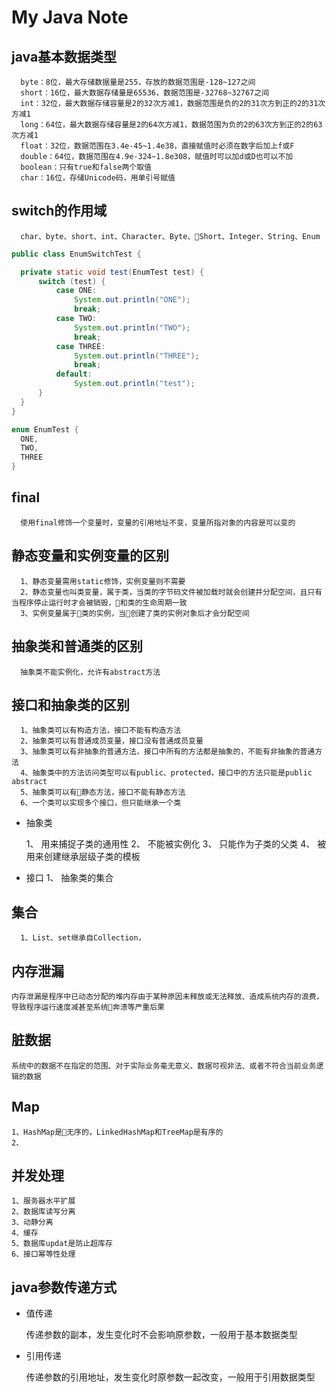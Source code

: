 # My Java Note

## java基本数据类型

```
  byte：8位，最大存储数据量是255，存放的数据范围是-128~127之间
  short：16位，最大数据存储量是65536，数据范围是-32768~32767之间
  int：32位，最大数据存储容量是2的32次方减1，数据范围是负的2的31次方到正的2的31次方减1
  long：64位，最大数据存储容量是2的64次方减1，数据范围为负的2的63次方到正的2的63次方减1
  float：32位，数据范围在3.4e-45~1.4e38，直接赋值时必须在数字后加上f或F
  double：64位，数据范围在4.9e-324~1.8e308，赋值时可以加d或D也可以不加
  boolean：只有true和false两个取值
  char：16位，存储Unicode码，用单引号赋值
```

## switch的作用域
```
  char、byte、short、int、Character、Byte、Short、Integer、String、Enum
```
``` java
public class EnumSwitchTest {

  private static void test(EnumTest test) {
      switch (test) {
          case ONE:
              System.out.println("ONE");
              break;
          case TWO:
              System.out.println("TWO");
              break;
          case THREE:
              System.out.println("THREE");
              break;
          default:
              System.out.println("test");
      }
  }
}

enum EnumTest {
  ONE,
  TWO,
  THREE
}
```

## final

```
  使用final修饰一个变量时，变量的引用地址不变，变量所指对象的内容是可以变的
```

## 静态变量和实例变量的区别

```
  1、静态变量需用static修饰，实例变量则不需要
  2、静态变量也叫类变量，属于类，当类的字节码文件被加载时就会创建并分配空间，且只有当程序停止运行时才会被销毁，和类的生命周期一致
  3、实例变量属于类的实例，当创建了类的实例对象后才会分配空间
```
## 抽象类和普通类的区别

```
  抽象类不能实例化，允许有abstract方法
```

## 接口和抽象类的区别

```
  1、抽象类可以有构造方法，接口不能有构造方法
  2、抽象类可以有普通成员变量，接口没有普通成员变量
  3、抽象类可以有非抽象的普通方法，接口中所有的方法都是抽象的，不能有非抽象的普通方法
  4、抽象类中的方法访问类型可以有public、protected，接口中的方法只能是public abstract
  5、抽象类可以有静态方法，接口不能有静态方法
  6、一个类可以实现多个接口，但只能继承一个类
```

  * 抽象类

    1、 用来捕捉子类的通用性
    2、 不能被实例化
    3、 只能作为子类的父类
    4、 被用来创建继承层级子类的模板

  * 接口
    1、 抽象类的集合

## 集合

```
  1、List、set继承自Collection，
```

## 内存泄漏
    内存泄漏是程序中已动态分配的堆内存由于某种原因未释放或无法释放、造成系统内存的浪费，导致程序运行速度减甚至系统奔溃等严重后果

## 脏数据
    系统中的数据不在指定的范围、对于实际业务毫无意义、数据可视非法、或者不符合当前业务逻辑的数据

## Map
    1、HashMap是无序的，LinkedHashMap和TreeMap是有序的
    2、

## 并发处理
    1、服务器水平扩展
    2、数据库读写分离
    3、动静分离
    4、缓存
    5、数据库updat是防止超库存
    6、接口幂等性处理

## java参数传递方式
  * 值传递

      传递参数的副本，发生变化时不会影响原参数，一般用于基本数据类型
  * 引用传递

      传递参数的引用地址，发生变化时原参数一起改变，一般用于引用数据类型
